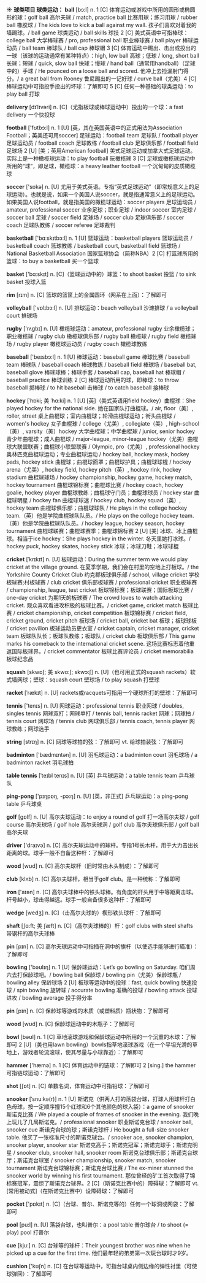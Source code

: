 ☀ <span class="category">**球类项目 球类运动：**</span>
<span class="vocabulary">**ball**</span> [bɔ:l] 
<span class="definition">n. 1 [C] 体育运动或游戏中所用的圆形或椭圆形的球：</span>golf ball 高尔夫球 / match, practice ball 比赛用球；练习用球 / rubber ball 橡胶球 / The kids love to kick a ball against my wall. 孩子们喜欢对着我的墙踢球。/ ball game 球类运动 / ball skills 球技 <span class="definition">2 [C] 美式英语中可指棒球：</span>college ball 大学棒球赛 / pro, professional ball 职业棒球赛 / ball player 棒球运动员 / ball team 棒球队 / ball cap 棒球帽 <span class="definition">3 [C] 体育运动中踢出、击出或投出的一球（该球的运动通常有某种特点）：</span>high, low ball 高球；低球 / long, short ball 长球；短球 / quick, slow ball 快球；慢球 / hand ball（通常用handball）（足球中的）手球 / He pounced on a loose ball and scored. 他冲上去捡漏射门得分。/ a great ball from Rooney 鲁尼踢出的一记好球 / curve ball（尤美）<span class="definition">4 [C] 棒球运动中可指投手投出的坏球：</span>了解即可 <span class="definition">5 [C] 任何一种基础的球类运动：</span>to play ball 打球
           
<span class="vocabulary">**delivery**</span> [dɪˈlɪvəri]
<span class="definition">n. [C]（尤指板球或棒球运动中）投出的一个球：</span>a fast delivery 一个快投球

<span class="vocabulary">**football**</span> ['fʊtbɔ:l] 
<span class="definition">n. 1 [U] [英，其在英国英语中的正式用法为Association Football；英美还可用soccer] 足球运动：</span>football team 足球队 / football player 足球运动员 / football coach 足球教练 / football club 足球俱乐部 / football field 足球场 <span class="definition">2 [U] [美；英用American football] 美式足球运动或加拿大式足球运动。实际上是一种橄榄球运动：</span>to play football 玩橄榄球 <span class="definition">3 [C] 足球或橄榄球运动中所用的“球”，即足球，橄榄球：</span>a heavy leather football 一个沉甸甸的皮质橄榄球

<span class="vocabulary">**soccer**</span> ['sɒkə] 
<span class="definition">n. [U] 尤用于美式英语。专指“英式足球运动”（即常规意义上的足球运动）。也就是说，如果一个美国人说soccer，就是指通常意义上的足球运动。如果美国人说football，就是指美国的橄榄球运动：</span>soccer players 足球运动员 / amateur, professional soccer 业余足球；职业足球 / indoor soccer 室内足球 / soccer ball 足球 / soccer field 足球场 / soccer club 足球俱乐部 / soccer coach 足球队教练 / soccer referee 足球裁判

<span class="vocabulary">**basketball**</span> ['bɑːskɪtbɔ:l] 
<span class="definition">n. 1 [U] 篮球运动：</span>basketball players 篮球运动员 / basketball coach 篮球教练 / basketball court, basketball field 篮球场 / National Basketball Association 国家篮球协会（简称NBA）<span class="definition">2 [C] 打篮球所用的篮球：</span>to buy a basketball 买一个篮球

<span class="vocabulary">**basket**</span> ['bɑːskɪt] 
<span class="definition">n. [C]（篮球运动中的）球篮：</span>to shoot basket 投篮 / to sink basket 投球入篮

<span class="vocabulary">**rim**</span> [rɪm]
<span class="definition">n. [C] 篮球的篮筐上的金属圆环（网系在上面）：</span>了解即可

<span class="vocabulary">**volleyball**</span> ['vɒlɪbɔ:l] 
<span class="definition">n. [U] 排球运动：</span>beach volleyball 沙滩排球 / a volleyball court 排球场

<span class="vocabulary">**rugby**</span> ['rʌɡbɪ] 
<span class="definition">n. [U] 橄榄球运动：</span>amateur, professional rugby 业余橄榄球；职业橄榄球 / rugby club 橄榄球俱乐部 / rugby ball 橄榄球 / rugby field 橄榄球场 / rugby player 橄榄球运动员 / rugby coach 橄榄球教练

<span class="vocabulary">**baseball**</span> ['beɪsbɔ:l] 
<span class="definition">n. 1 [U] 棒球运动：</span>baseball game 棒球比赛 / baseball team 棒球队 / baseball coach 棒球教练 / baseball field 棒球场 / baseball bat, baseball glove 棒球球棒；棒球手套 / baseball cap, baseball hat 棒球帽 / baseball practice 棒球训练 <span class="definition">2 [C] 棒球运动所用的球，即棒球：</span>to throw baseball 掷棒球 / to hit baseball 击棒球 / to catch baseball 接棒球
            
<span class="vocabulary">**hockey**</span> [ˈhɒki; 美 ˈhɑ:ki]
<span class="definition">n. 1 [U] [英]（美式英语用field hockey）曲棍球：</span>She played hockey for the national side. 她在国家队打曲棍球。/ air, floor（美）, roller, street 桌上曲棍球；室内曲棍球；轮滑曲棍球运动；街头曲棍球 / women's hockey 女子曲棍球 / college（尤美）, collegiate（美）, high-school（美）, varsity（美）hockey 大学曲棍球；中学曲棍球 / junior, senior hockey 青少年曲棍球；成人曲棍球 / major-league, minor-league hockey（尤美）曲棍球大联盟联赛；曲棍球小联盟联赛 / Olympic, pro（尤美）, professional hockey 奥林匹克曲棍球运动；专业曲棍球运动 / hockey ball, hockey mask, hockey pads, hockey stick 曲棍球；曲棍球面罩；曲棍球护具；曲棍球球棍 / hockey arena（尤美）, hockey field, hockey pitch（英）, hockey rink, hockey stadium 曲棍球球场 / hockey championship, hockey game, hockey match, hockey tournament 曲棍球锦标赛；曲棍球比赛 / hockey coach, hockey goalie, hockey player 曲棍球教练；曲棍球守门员；曲棍球球员 / hockey star 曲棍球明星 / hockey fan 曲棍球球迷 / hockey club, hockey squad（英）, hockey team 曲棍球俱乐部；曲棍球球队 / He plays in the college hockey team.（英）他是学院曲棍球队队员。/ He plays on the college hockey team.（美）他是学院曲棍球队队员。/ hockey league, hockey season, hockey tournament 曲棍球联赛；曲棍球赛季；曲棍球锦标赛 <span class="definition">2 [U] [美] 冰球、冰上曲棍球。相当于ice hockey：</span>She plays hockey in the winter. 冬天里她打冰球。/ hockey puck, hockey skates, hockey stick 冰球；冰球刀鞋；冰球球棍

<span class="vocabulary">**cricket**</span> [ˈkrɪkɪt]
<span class="definition">n. [U] 板球运动：</span>During the summer term we would play cricket at the village ground. 在夏季学期，我们会在村里的空地上打板球。/ the Yorkshire County Cricket Club 约克郡板球俱乐部 / school, village cricket 学校板球赛;村板球赛 / club cricket 俱乐部板球赛 / professional cricket 职业板球赛 / championship, league, test cricket 板球锦标赛；板球联赛；国际板球比赛 / one-day cricket 为期1天的板球赛 / The crowd loves to watch attacking cricket. 观众喜欢看进攻积极的板球比赛。/ cricket game, cricket match 板球比赛 / cricket championship, cricket competition 板球锦标赛 / cricket field, cricket ground, cricket pitch 板球场 / cricket ball, cricket bat 板球；板球球板 / cricket pavilion 板球运动员更衣室 / cricket captain, cricket manager, cricket team 板球队队长；板球队教练；板球队 / cricket club 板球俱乐部 / This game marks his comeback to the international cricket scene. 这场比赛标志着他重返国际板球界。/ cricket commentator 板球比赛评论员 / cricket memorabilia 板球纪念品

<span class="vocabulary">**squash**</span> [skwɒʃ; 美 skwɑ:ʃ; skwɔ:ʃ]
<span class="definition">n. [U]（也可用正式的squash rackets）软式墙网球；壁球：</span>squash court 壁球场 / to play squash 打壁球
           
<span class="vocabulary">**racket**</span> [ˈrækɪt]
<span class="definition">n. [U] rackets或racquets可指用一个硬球所打的壁球：</span>了解即可
 
<span class="vocabulary">**tennis**</span> ['tenɪs] 
<span class="definition">n. [U] 网球运动：</span>professional tennis 职业网球 / doubles, singles tennis 网球双打；网球单打 / tennis ball, tennis racket 网球；网球拍 / tennis court 网球场 / tennis club 网球俱乐部 / tennis coach, tennis player 网球教练；网球选手

<span class="vocabulary">**string**</span> [strɪŋ] 
<span class="definition">n. [C] 网球等球拍的弦：</span>了解即可 <span class="definition">vt. 给球拍装弦：</span>了解即可

<span class="vocabulary">**badminton**</span> ['bædmɪntən] 
<span class="definition">n. [U] 羽毛球运动：</span>a badminton court 羽毛球场 / a badminton racket 羽毛球拍

<span class="vocabulary">**table tennis**</span> [ˈteɪbl tenɪs] 
<span class="definition">n. [U] [英] 乒乓球运动：</span>a table tennis team 乒乓球队

<span class="vocabulary">**ping-pong**</span> ['pɪŋpɒŋ, -pɔ:ŋ] 
<span class="definition">n. [U] [英，非正式] 乒乓球运动：</span>a ping-pong table 乒乓球桌

<span class="vocabulary">**golf**</span> [ɡɒlf] 
<span class="definition">n. [U] 高尔夫球运动：</span>to enjoy a round of golf 打一场高尔夫球 / golf course 高尔夫球场 / golf hole 高尔夫球洞 / golf club 高尔夫球俱乐部 / golf ball 高尔夫球

<span class="vocabulary">**driver**</span> ['draɪvə] 
<span class="definition">n. [C] 高尔夫球运动中的球杆。专指1号长木杆，用于大力击出长距离的球。球手一般不自备这种杆：</span>了解即可

<span class="vocabulary">**wood**</span> [wʊd] 
<span class="definition">n. [C] 高尔夫球杆（旧时常由木头制成）：</span>了解即可

<span class="vocabulary">**club**</span> [klʌb] 
<span class="definition">n. [C] 高尔夫球杆，相当于golf club。是一种统称：</span>了解即可

<span class="vocabulary">**iron**</span> ['aɪən] 
<span class="definition">n. [C] 高尔夫球棒中的铁头球棒。有角度的杆头用于中等距离击球。杆号越小，球击得越远。球手一般自备很多这种杆：</span>了解即可
           
<span class="vocabulary">**wedge**</span> [wedʒ]
<span class="definition">n. [C]（击高尔夫球的）楔形铁头球杆：</span>了解即可
           
<span class="vocabulary">**shaft**</span> [ʃɑ:ft; 美 ʃæft]
<span class="definition">n. [C]（高尔夫球棒的）杆：</span>golf clubs with steel shafts 带钢杆的高尔夫球棒

<span class="vocabulary">**pin**</span> [pɪn] 
<span class="definition">n. [C] 高尔夫球运动中可指插在洞中的旗杆（以使选手能够进行瞄准）：</span>了解即可

<span class="vocabulary">**bowling**</span> ['bəʊlɪŋ] 
<span class="definition">n. 1 [U] 保龄球运动：</span>Let’s go bowling on Saturday. 咱们周六去打保龄球吧。/ bowling ball 保龄球 / bowling pin（尤美）保龄球瓶 / bowling alley 保龄球场 <span class="definition">2 [U] 板球等运动中的投球：</span>fast, quick bowling 快速投球 / spin bowling 旋转球 / accurate bowling 准确的投球 / bowling attack 投球进攻 / bowling average 投手得分率

<span class="vocabulary">**pin**</span> [pɪn] 
<span class="definition">n. [C] 保龄球等游戏的木质（或塑料质）瓶状物：</span>了解即可

<span class="vocabulary">**wood**</span> [wʊd] 
<span class="definition">n. [C] 保龄球运动中的木瓶子：</span>了解即可

<span class="vocabulary">**bowl**</span> [bəʊl] 
<span class="definition">n. 1 [C] 草地滚球游戏和保龄球运动中所用的一个沉重的木球：</span>了解即可 <span class="definition">2 [U]（美也用lawn bowling）bowls指草地滚球游戏（在一个平坦光滑的草地上，游戏者轮流滚球，使其尽量与小球靠近）：</span>了解即可

<span class="vocabulary">**hammer**</span> ['hæmə] 
<span class="definition">n. 1 [C] 体育运动中的链球：</span>了解即可 <span class="definition">2 [sing.] the hammer 可指链球运动：</span>了解即可

<span class="vocabulary">**shot**</span> [ʃɒt] 
<span class="definition">n. [C] 单数名词，体育运动中可指铅球：</span>了解即可
           
<span class="vocabulary">**snooker**</span> [ˈsnu:kə(r)]
<span class="definition">n. 1 [U] 斯诺克（供两人打的落袋台球，打球人用球杆打白色母球，按一定顺序撞15个红球和6个其他颜色的球入袋）：</span>a game of snooker 斯诺克比赛 / We played a couple of frames of snooker in the evening. 我们晚上玩儿了几局斯诺克。/ professional snooker 职业斯诺克台球 / snooker ball, snooker cue 斯诺克台球的球；斯诺克球杆 / He bought a full-size snooker table. 他买了一张标准尺寸的斯诺克球台。/ snooker ace, snooker champion, snooker player, snooker star 斯诺克高手；斯诺克冠军；斯诺克球手；斯诺克明星 / snooker club, snooker hall, snooker room 斯诺克台球俱乐部；斯诺克台球厅；斯诺克台球室 / snooker championship, snooker match, snooker tournament 斯诺克台球锦标赛；斯诺克台球比赛 / The ex-miner stunned the snooker world by winning his first tournament. 那位曾经的矿工首次取得了锦标赛冠军，震惊了斯诺克台球界。<span class="definition">2 [C]（斯诺克比赛中的）障碍球：</span>了解即可 <span class="definition">vt. [常用被动式]（在斯诺克比赛中）设障碍球：</span>了解即可

<span class="vocabulary">**pocket**</span> ['pɒkɪt] 
<span class="definition">n. [C]（台球、普尔、斯诺克等的）任何一个球洞或网袋：</span>了解即可

<span class="vocabulary">**pool**</span> [pu:l] 
<span class="definition">n. [U] 落袋台球，也叫普尔：</span>a pool table 普尔球台 / to shoot (= play) pool 打普尔
           
<span class="vocabulary">**cue**</span> [kju:]
<span class="definition">n. [C] 台球等的球杆：</span>Their youngest brother was nine when he picked up a cue for the first time. 他们最年轻的弟弟第一次玩台球时才9岁。

<span class="vocabulary">**cushion**</span> ['kʊʃn] 
<span class="definition">n. [C] 在台球等运动中，可指台球桌内侧边缘的弹性衬里（可使球弹回）：</span>了解即可

